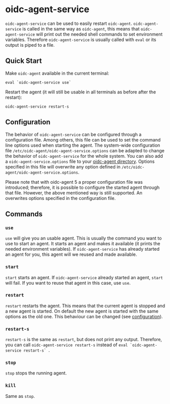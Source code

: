 # oidc-agent-service

`oidc-agent-service` can be used to easily restart `oidc-agent`.
`oidc-agent-service` is called in the same way as `oidc-agent`, this means that
`oidc-agent-service` will print out the needed shell commands to set environment
variables.
Therefore `oidc-agent-service` is usually called with `eval` or its output is
piped to a file.

## Quick Start

Make `oidc-agent` available in the current terminal:

```
eval `oidc-agent-service use`
```

Restart the agent (it will still be usable in all terminals as before after the
restart):

```
oidc-agent-service restart-s
```

## Configuration

The behavior of `oidc-agent-service` can be configured through a configuration
file. Among others, this file can be used to set the command line options used
when starting the agent.
The system-wide configuration file `/etc/oidc-agent/oidc-agent-service.options`
can be adapted to change the behavior of `oidc-agent-service` for the whole system.
You can also add a `oidc-agent-service.options` file to your [oidc-agent directory](../../configuration/directory.md). Options specified in this file will
overwrite any option defined in `/etc/oidc-agent/oidc-agent-service.options`.

Please note that with oidc-agent 5 a proper configuration file was introduced; therefore, it is possible to configure
the started agent through that file. However, the above mentioned way is still supported. An overwrites options
specified in the configuration file.

## Commands

### `use`

`use` will give you an usable agent. This is usually the command you want to use
to start an agent.
It starts an agent and makes it available (it prints the needed environment
variables). If `oidc-agent-service` has already started an agent for you, this
agent will we reused and made available.

### `start`

`start` starts an agent. If `oidc-agent-service` already started an agent,
`start` will fail. If you want to reuse that agent in this case, use `use`.

### `restart`

`restart` restarts the agent. This means that the current agent is stopped and a
new agent is started. On default the new agent is started with the same options
as the old one. This behaviour can be changed (see
[configuration](#configuration)).

### `restart-s`

`restart-s` is the same as `restart`, but does not print any output. Therefore,
you can call `oidc-agent-service restart-s` instead of ``eval `oidc-agent-service
restart-s` ``.

### `stop`

`stop` stops the running agent.

### `kill`

Same as `stop`.
